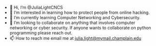 - 👋 Hi, I’m @JuliaLightCNCS
- 👀 I’m interested in learning how to protect people from online hacking.
- 🌱 I’m currently learning Computer Networking and Cybersecurity.
- 💞️ I’m looking to collaborate on anything that involves computer networking or cyber security. If anyone wants to collaborate on python programming please reach out.
- 📫 How to reach me email me at julia.light@mymail.champlain.edu

<!---
JuliaLightCNCS/JuliaLightCNCS is a ✨ special ✨ repository because its `README.md` (this file) appears on your GitHub profile.
You can click the Preview link to take a look at your changes.
--->
